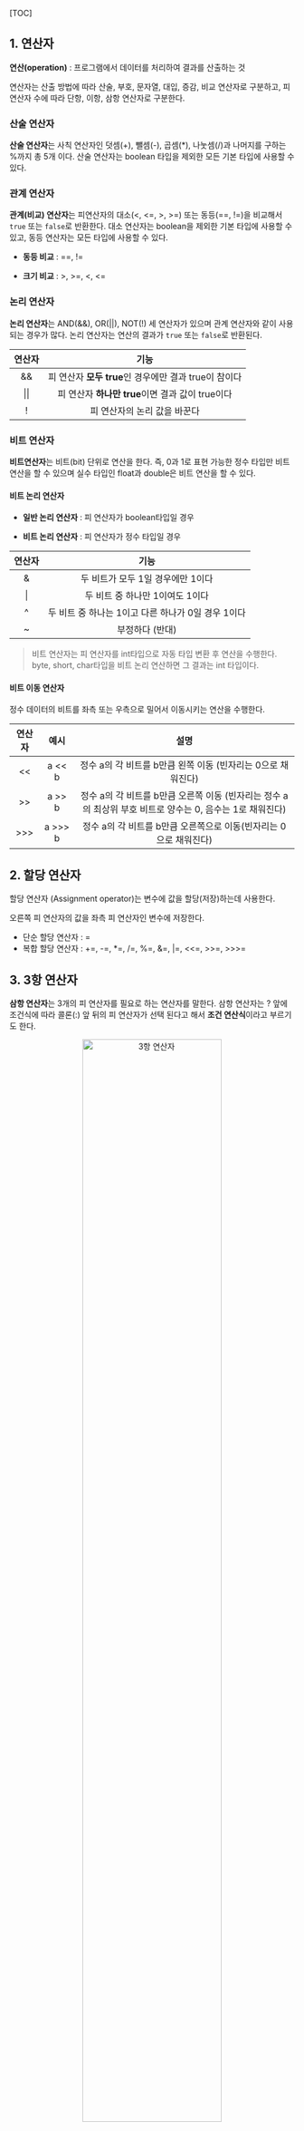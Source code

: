[TOC]

## 1. 연산자

**연산(operation)** : 프로그램에서 데이터를 처리하여 결과를 산출하는 것

연산자는 산출 방법에 따라 산술, 부호, 문자열, 대입, 증감, 비교 연산자로 구분하고, 피연산자 수에 따라 단항, 이항, 삼항 연산자로 구분한다.

### 산술 연산자

**산술 연산자**는 사칙 연산자인 덧셈(+), 뺄셈(-), 곱셈(*), 나눗셈(/)과 나머지를 구하는 %까지 총 5개 이다. 산술 연산자는 boolean 타입을 제외한 모든 기본 타입에 사용할 수 있다.

### 관계 연산자

**관계(비교) 연산자**는 피연산자의 대소(<, <=, >, >=) 또는 동등(==, !=)을 비교해서 `true` 또는 `false`로 반환한다. 대소 연산자는 boolean을 제외한 기본 타입에 사용할 수 있고, 동등 연산자는 모든 타입에 사용할 수 있다.

- **동등 비교** : ==, !=

- **크기 비교** : >, >=, <, <=

### 논리 연산자

**논리 연산자**는 AND(&&), OR(||), NOT(!) 세 연산자가 있으며 관계 연산자와 같이 사용 되는 경우가 많다. 논리 연산자는 연산의 결과가 `true` 또는 `false`로 반환된다.

| 연산자 |                         기능                          |
| :----: | :---------------------------------------------------: |
|   &&   | 피 연산자 **모두 true**인 경우에만 결과 true이 참이다 |
|  \|\|  |   피 연산자 **하나만 true**이면 결과 값이 true이다    |
|   !    |             피 연산자의 논리 값을 바꾼다              |

### 비트 연산자

**비트연산자**는 비트(bit) 단위로 연산을 한다.  즉, 0과 1로 표현 가능한 정수 타입만 비트 연산을 할 수 있으며 실수 타입인 float과 double은 비트 연산을 할 수 있다.

#### 비트 논리 연산자

- **일반 논리 연산자** : 피 연산자가 boolean타입일 경우

- **비트 논리 연산자** : 피 연산자가 정수 타입일 경우

| 연산자 |                        기능                        |
| :----: | :------------------------------------------------: |
|   \&   |         두 비트가 모두 1일 경우에만 1이다          |
|   \|   |          두 비트 중 하나만 1이여도 1이다           |
|   ^    | 두 비트 중 하나는 1이고 다른 하나가 0일 경우 1이다 |
|   ~    |                  부정하다 (반대)                   |

> 비트 연산자는 피 연산자를 int타입으로 자동 타입 변환 후 연산을 수행한다. byte, short, char타입을 비트 논리 연산하면 그 결과는 int 타입이다.

#### 비트 이동 연산자

정수 데이터의 비트를 좌측 또는 우측으로 밀어서 이동시키는 연산을 수행한다.

| 연산자 |  예시   |                             설명                             |
| :----: | :-----: | :----------------------------------------------------------: |
|   <<   | a << b  | 정수 a의 각 비트를 b만큼 왼쪽 이동 (빈자리는 0으로 채워진다) |
|   >>   | a >> b  | 정수 a의 각 비트를 b만큼 오른쪽 이동 (빈자리는 정수 a의 최상위 부호 비트로 양수는 0, 음수는 1로 채워진다) |
|  >>>   | a >>> b | 정수 a의 각 비트를 b만큼 오른쪽으로 이동(빈자리는 0으로 채워진다) |

## 2. 할당 연산자

할당 연산자 (Assignment operator)는 변수에 값을 할당(저장)하는데 사용한다.

오른쪽 피 연산자의 값을 좌측 피 연산자인 변수에 저장한다.

- 단순 할당 연산자 : =
- 복합 할당 연산자 : +=, -=, *=, /=, %=, &=, |=, <<=, >>=, >>>=

## 3. 3항 연산자

**삼항 연산자**는 3개의 피 연산자를 필요로 하는 연산자를 말한다. 삼항 연산자는 ? 앞에 조건식에 따라 콜론(:) 앞 뒤의 피 연산자가 선택 된다고 해서 **조건 연산식**이라고 부르기도 한다.

<p align="center">
    <img alt="3항 연산자" src="https://github.com/NewSainTurtle/CS-study/assets/83412032/d0de61ad-7ee2-4ea0-81ec-8a6d2643decf" width="70%">
</p>

## 4. instanceof

**원래 인스턴스의 형이 맞는지 여부를 체크**하는 연산자이다. object가 type이거나 type을 상속 받는 클래스라면 `true`를 리턴하고 아니면 false를 리턴한다.

때문에 주로 상속 관계에서 부모 객체인지 자식 객체인지 확인하는데 사용된다.

```java
class Parent{}
class Child extends Parent{}

public class InstanceofTest {
    public static void main(String[] args){
        Parent parent = new Parent();
        Child child = new Child();

        System.out.println( parent instanceof Parent );  // true
        System.out.println( child instanceof Parent );   // true
        System.out.println( parent instanceof Child );   // false
        System.out.println( child instanceof Child );   // true
    }
}
```

## 5. 화살표(->) 연산자

**람다 표현식**이라고도 한다. Java 8에서 등장했다.

```java
// 메소드
int min(int x, int y) {
    retrun x < y ? x : y;
}

// 람다 표현식
(x, y) -> x < y ? x : y;
```

메소드를 람다 표현식으로 표현하면, 클래스를 작성하고 객체를 생성하지 않아도 메소드를 사용할 수 있다.

> 자바에서 람다 표현식은 익명 클래스와 같다.

## 6. 연산자 우선 순위

단항→이항→삼항 연산자 순으로 우선순위를 갖는다.

산술→비교→논리→대입 연산자 순으로 우선순위를 갖는다.

<p align="center">
    <img alt="연산자 우선 순위" src="https://github.com/NewSainTurtle/CS-study/assets/83412032/e730c4bc-b488-4e94-9e0e-7e5217e491a7" width="100%">
</p>

## 7. Java 13. switch 연산자

Java 12부터 프리뷰로 추가되어 기존의 switch/case 문을 좀 더 간결하게 쓸 수 있다.

```java
String str = "A";

switch(str){
     case "A": 
         System.out.println("1");
     case "B":
         System.out.println("2");
     case "C" :
         System.out.println("3");
     default :
         System.out.println("그 외의 숫자");
}
```

기존의 switch 문에서 콜론(`:`)을 화살표(`→`)로 변경하여 사용할 수 있고 `break`문을 생략할 수 있다.

```java
String str = "A";

switch (str) {
    case "A" -> System.out.println("1");
    case "B" -> System.out.println("2");
    case "C" -> System.out.println("3");
    default -> System.out.println("그 외의 숫자");
}
```

식(expression)으로 사용될 수 있어서 바로 변수로 할당할 수 있다.

```java
copy csharpString result = switch(n) {
    case "A" -> System.out.println("1");
    case "B" -> System.out.println("2");
    case "C" -> System.out.println("3");
    default -> System.out.println("그 외의 숫자");
}
```

`break`로 반환하는 문법이 JAVA 13에선 `yield`로 가능하다.

```java
copy csharpString result = switch(n) {
    case "A" -> {
        System.out.println("1");
        yield 1;
    }
    case "B" -> {
        System.out.println("2");
        yield 2;
    }
    case "C" -> {
        System.out.println("3");
        yield 3;
    }
    default -> {
        System.out.println("그 외의 숫자");
        yield 100;
    }
}
```

